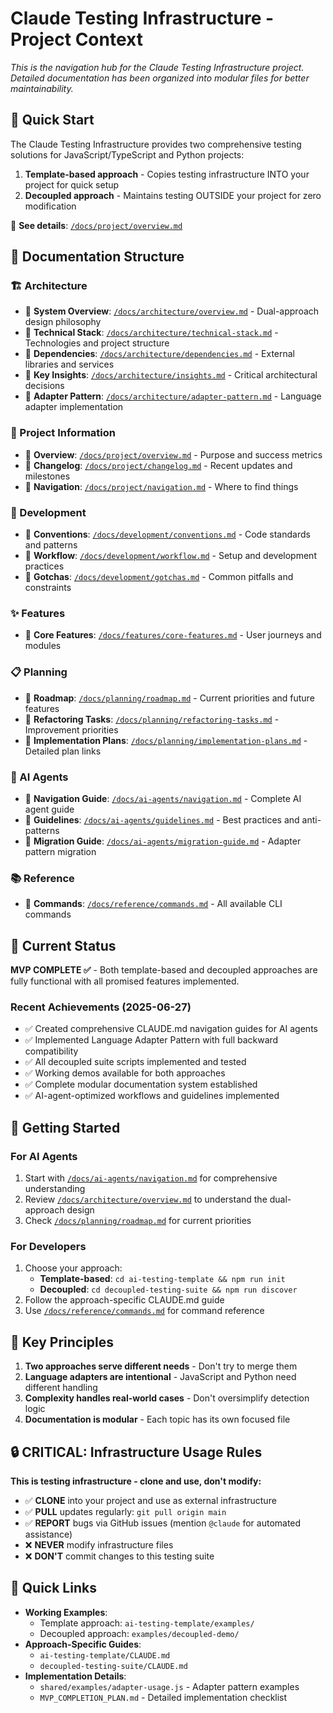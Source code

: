 # Claude Testing Infrastructure - Project Context

*This is the navigation hub for the Claude Testing Infrastructure project. Detailed documentation has been organized into modular files for better maintainability.*

## 🚀 Quick Start

The Claude Testing Infrastructure provides two comprehensive testing solutions for JavaScript/TypeScript and Python projects:
1. **Template-based approach** - Copies testing infrastructure INTO your project for quick setup
2. **Decoupled approach** - Maintains testing OUTSIDE your project for zero modification

📖 **See details**: [`/docs/project/overview.md`](./docs/project/overview.md)

## 📁 Documentation Structure

### 🏗️ Architecture
- 📖 **System Overview**: [`/docs/architecture/overview.md`](./docs/architecture/overview.md) - Dual-approach design philosophy
- 📖 **Technical Stack**: [`/docs/architecture/technical-stack.md`](./docs/architecture/technical-stack.md) - Technologies and project structure
- 📖 **Dependencies**: [`/docs/architecture/dependencies.md`](./docs/architecture/dependencies.md) - External libraries and services
- 📖 **Key Insights**: [`/docs/architecture/insights.md`](./docs/architecture/insights.md) - Critical architectural decisions
- 📖 **Adapter Pattern**: [`/docs/architecture/adapter-pattern.md`](./docs/architecture/adapter-pattern.md) - Language adapter implementation

### 🎯 Project Information
- 📖 **Overview**: [`/docs/project/overview.md`](./docs/project/overview.md) - Purpose and success metrics
- 📖 **Changelog**: [`/docs/project/changelog.md`](./docs/project/changelog.md) - Recent updates and milestones
- 📖 **Navigation**: [`/docs/project/navigation.md`](./docs/project/navigation.md) - Where to find things

### 🔧 Development
- 📖 **Conventions**: [`/docs/development/conventions.md`](./docs/development/conventions.md) - Code standards and patterns
- 📖 **Workflow**: [`/docs/development/workflow.md`](./docs/development/workflow.md) - Setup and development practices
- 📖 **Gotchas**: [`/docs/development/gotchas.md`](./docs/development/gotchas.md) - Common pitfalls and constraints

### ✨ Features
- 📖 **Core Features**: [`/docs/features/core-features.md`](./docs/features/core-features.md) - User journeys and modules

### 📋 Planning
- 📖 **Roadmap**: [`/docs/planning/roadmap.md`](./docs/planning/roadmap.md) - Current priorities and future features
- 📖 **Refactoring Tasks**: [`/docs/planning/refactoring-tasks.md`](./docs/planning/refactoring-tasks.md) - Improvement priorities
- 📖 **Implementation Plans**: [`/docs/planning/implementation-plans.md`](./docs/planning/implementation-plans.md) - Detailed plan links

### 🤖 AI Agents
- 📖 **Navigation Guide**: [`/docs/ai-agents/navigation.md`](./docs/ai-agents/navigation.md) - Complete AI agent guide
- 📖 **Guidelines**: [`/docs/ai-agents/guidelines.md`](./docs/ai-agents/guidelines.md) - Best practices and anti-patterns
- 📖 **Migration Guide**: [`/docs/ai-agents/migration-guide.md`](./docs/ai-agents/migration-guide.md) - Adapter pattern migration

### 📚 Reference
- 📖 **Commands**: [`/docs/reference/commands.md`](./docs/reference/commands.md) - All available CLI commands

## 🎯 Current Status

**MVP COMPLETE ✅** - Both template-based and decoupled approaches are fully functional with all promised features implemented.

### Recent Achievements (2025-06-27)
- ✅ Created comprehensive CLAUDE.md navigation guides for AI agents
- ✅ Implemented Language Adapter Pattern with full backward compatibility
- ✅ All decoupled suite scripts implemented and tested
- ✅ Working demos available for both approaches
- ✅ Complete modular documentation system established
- ✅ AI-agent-optimized workflows and guidelines implemented

## 🚦 Getting Started

### For AI Agents
1. Start with [`/docs/ai-agents/navigation.md`](./docs/ai-agents/navigation.md) for comprehensive understanding
2. Review [`/docs/architecture/overview.md`](./docs/architecture/overview.md) to understand the dual-approach design
3. Check [`/docs/planning/roadmap.md`](./docs/planning/roadmap.md) for current priorities

### For Developers
1. Choose your approach:
   - **Template-based**: `cd ai-testing-template && npm run init`
   - **Decoupled**: `cd decoupled-testing-suite && npm run discover`
2. Follow the approach-specific CLAUDE.md guide
3. Use [`/docs/reference/commands.md`](./docs/reference/commands.md) for command reference

## 🔑 Key Principles

1. **Two approaches serve different needs** - Don't try to merge them
2. **Language adapters are intentional** - JavaScript and Python need different handling
3. **Complexity handles real-world cases** - Don't oversimplify detection logic
4. **Documentation is modular** - Each topic has its own focused file

## 🔒 CRITICAL: Infrastructure Usage Rules

**This is testing infrastructure - clone and use, don't modify:**

- ✅ **CLONE** into your project and use as external infrastructure
- ✅ **PULL** updates regularly: `git pull origin main`
- ✅ **REPORT** bugs via GitHub issues (mention `@claude` for automated assistance)
- ❌ **NEVER** modify infrastructure files
- ❌ **DON'T** commit changes to this testing suite

## 🔗 Quick Links

- **Working Examples**: 
  - Template approach: `ai-testing-template/examples/`
  - Decoupled approach: `examples/decoupled-demo/`
- **Approach-Specific Guides**:
  - `ai-testing-template/CLAUDE.md`
  - `decoupled-testing-suite/CLAUDE.md`
- **Implementation Details**:
  - `shared/examples/adapter-usage.js` - Adapter pattern examples
  - `MVP_COMPLETION_PLAN.md` - Detailed implementation checklist